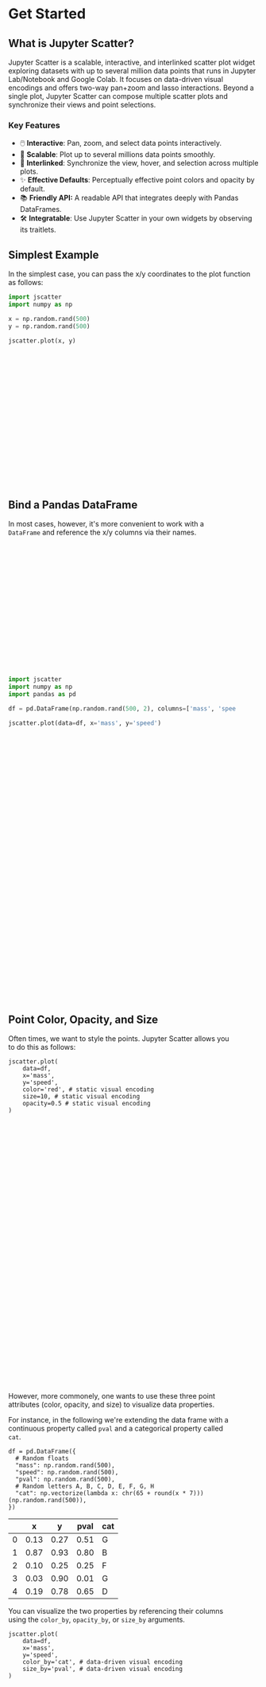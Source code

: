 # Get Started

## What is Jupyter Scatter?

Jupyter Scatter is a scalable, interactive, and interlinked scatter plot widget
exploring datasets with up to several million data points that runs in Jupyter
Lab/Notebook and Google Colab. It focuses on data-driven visual encodings and
offers two-way pan+zoom and lasso interactions. Beyond a single plot, Jupyter
Scatter can compose multiple scatter plots and synchronize their views and point
selections.

### Key Features

- 🖱️ **Interactive**: Pan, zoom, and select data points interactively.
- 🚀 **Scalable**: Plot up to several millions data points smoothly.
- 🔗 **Interlinked**: Synchronize the view, hover, and selection across multiple plots.
- ✨ **Effective Defaults**: Perceptually effective point colors and opacity by default.
- 📚 **Friendly API:** A readable API that integrates deeply with Pandas DataFrames.
- 🛠️ **Integratable**: Use Jupyter Scatter in your own widgets by observing its traitlets.

## Simplest Example

In the simplest case, you can pass the x/y coordinates to the plot function as follows:

```python
import jscatter
import numpy as np

x = np.random.rand(500)
y = np.random.rand(500)

jscatter.plot(x, y)
```

<div class="img get-started-simple"><div /></div>


## Bind a Pandas DataFrame

In most cases, however, it's more convenient to work with a `DataFrame` and
reference the x/y columns via their names.

```python
import jscatter
import numpy as np
import pandas as pd

df = pd.DataFrame(np.random.rand(500, 2), columns=['mass', 'speed'])

jscatter.plot(data=df, x='mass', y='speed')
```

<div class="img get-started-simple"><div /></div>

## Point Color, Opacity, and Size

Often times, we want to style the points. Jupyter Scatter allows you to do this
as follows:

```py{5-7}
jscatter.plot(
    data=df,
    x='mass',
    y='speed',
    color='red', # static visual encoding
    size=10, # static visual encoding
    opacity=0.5 # static visual encoding
)
```

<div class="img get-started-static-encoding"><div /></div>

However, more commonely, one wants to use these three point attributes (color,
opacity, and size) to visualize data properties.

For instance, in the following we're extending the data frame with a continuous
property called `pval` and a categorical property called `cat`.


```py{5,7}
df = pd.DataFrame({
  # Random floats
  "mass": np.random.rand(500),
  "speed": np.random.rand(500),
  "pval": np.random.rand(500),
  # Random letters A, B, C, D, E, F, G, H
  "cat": np.vectorize(lambda x: chr(65 + round(x * 7)))(np.random.rand(500)),
})
```

|   | x    | y    | pval | cat |
|---|------|------|------|-----|
| 0 | 0.13 | 0.27 | 0.51 | G   |
| 1 | 0.87 | 0.93 | 0.80 | B   |
| 2 | 0.10 | 0.25 | 0.25 | F   |
| 3 | 0.03 | 0.90 | 0.01 | G   |
| 4 | 0.19 | 0.78 | 0.65 | D   |

You can visualize the two properties by referencing their columns using the
`color_by`, `opacity_by`, or `size_by` arguments.

```py{5-6}
jscatter.plot(
    data=df,
    x='mass',
    y='speed',
    color_by='cat', # data-driven visual encoding
    size_by='pval', # data-driven visual encoding
)
```

<div class="img get-started-default-encoding-1"><div /></div>

Notice how `jscatter` uses a reasonable color and size map by default. Both are
based on the properties' data types. In this examples, the `jscatter` picked the
color blindness safe color map from [Okabe and Ito](https://jfly.uni-koeln.de/color/#pallet) as the number of
categories is less than 9.

When visualizing the `pval` via the color we see how the default color map
switches to Viridis given that `pval` is a continuous property.

```py{5}
jscatter.plot(
    data=df,
    x='mass',
    y='speed',
    color_by='pval', # pval is continuous data
    size_by='pval', # pval is categorical data
)
```

<div class="img get-started-default-encoding-2"><div /></div>

You can of course customize the color map and many other parameters of the visual encoding as shown next.

```py{7-19}
jscatter.plot(
    data=df,
    x='mass',
    y='speed',
    color_by='cat',
    size_by='pval',
    # Custom categorical color map 
    color_map=dict(
      A='red',    B='#00ff00', C=(0,0,1),   D='DeepSkyBlue',
      E='orange', F='#702AF7', G='#2AF7C0', H='teal'
    ),
    # Custom size map (specified as a linspace)
    size_map=(2, 20, 10),
)
```

<div class="img get-started-custom-encoding"><div /></div>

## Functional API

The flat API (that we used before) can get overwhelming when we customize a lot
of properties. Therefore, `jscatter` provides a functional API that groups
properties by type and exposes them via meaningfully-named methods that can
almost be read like a sentence.

For instance, in line two of the example below, the scatter plot colors points
by the `mass` column by mapping its values to the plasma color map in reverse
order.

```py{2}
scatter = jscatter.Scatter(data=df, x='mass', y='speed')
scatter.color(by='mass', map='plasma', order='reverse')
scatter.opacity(by='density')
scatter.size(by='pval', map=[2, 4, 6, 8, 10])
scatter.background('#1E1E20')
scatter.show()
```

<div class="img get-started-functional-api-1"><div /></div>

## Update Properties After Plotting

You don't have to specify all properties upfront. Using the functional API
you can update scatter plot instances after having plotted the scatter and the
plot will automatically re-render.

For instance, in the following we're changing the color map to `magma` in
reverse order.

```py
scatter.color(map='magma', order='reverse')
```

<div class="img get-started-functional-api-2"><div /></div>

## Chaining Method Calls

Inspired by [D3](https://d3js.org/) you can also chain methods calls as follows
to update multiple property groups at once.

```py
scatter.legend(True).axes(False)
```

<div class="img get-started-functional-api-3"><div /></div>

## Animating Point Coordinates

When you update the x/y coordinates dynamically and the number of points match,
the points will animate in a smooth transition from the previous to their new
point location.

For instance, try calling [`scatter.xy('speed', 'mass')`](./api#scatter.xy) and
you will see how the points are mirrored along the diagonal.

<video autoplay loop muted playsinline width="458" data-name="get-started-xy-animation">
  <source
    src="https://storage.googleapis.com/jupyter-scatter/dev/videos/get-started-xy-animation-light.mp4"
    type="video/mp4"
  />
</video>

## Retrieving Properties

Lastly, all method arguments are optional. If you specify arguments, the methods
will act as setters and change the properties. However, if you call a method
without any arguments it will act as a getter and return the related properties.

For example, `scatter.color()` will return the current coloring settings.

```py
{'default': (0, 0, 0, 0.66),
 'selected': (0, 0.55, 1, 1),
 'hover': (0, 0, 0, 1),
 'by': 'mass',
 'map': [[0.001462, 0.000466, 0.013866, 1.0],
  [0.002258, 0.001295, 0.018331, 1.0],
  ...
  [0.987387, 0.984288, 0.742002, 1.0],
  [0.987053, 0.991438, 0.749504, 1.0]],
 'norm': <matplotlib.colors.Normalize at 0x15f23feb0>,
 'order': 'reverse',
 'labeling': None}
```

<style scoped>
  .img {
    max-width: 100%;
    background-position: center;
    background-repeat: no-repeat;
    background-size: cover;
  }

  .img.get-started-simple {
    width: 459px;
    background-image: url(https://storage.googleapis.com/jupyter-scatter/dev/images/get-started-simple-light.png)
  }
  .img.get-started-simple div { padding-top: 57.95207% }

  :root.dark .img.get-started-simple {
    background-image: url(https://storage.googleapis.com/jupyter-scatter/dev/images/get-started-simple-dark.png)
  }

  .img.get-started-static-encoding {
    width: 459px;
    background-image: url(https://storage.googleapis.com/jupyter-scatter/dev/images/get-started-static-encoding-light.png)
  }
  .img.get-started-static-encoding div { padding-top: 57.51634% }

  :root.dark .img.get-started-static-encoding {
    background-image: url(https://storage.googleapis.com/jupyter-scatter/dev/images/get-started-static-encoding-dark.png)
  }

  .img.get-started-default-encoding-1 {
    width: 459px;
    background-image: url(https://storage.googleapis.com/jupyter-scatter/dev/images/get-started-default-encoding-1-light.png)
  }
  .img.get-started-default-encoding-1 div { padding-top: 56.862745% }

  :root.dark .img.get-started-default-encoding-1 {
    background-image: url(https://storage.googleapis.com/jupyter-scatter/dev/images/get-started-default-encoding-1-dark.png)
  }

  .img.get-started-default-encoding-2 {
    width: 459px;
    background-image: url(https://storage.googleapis.com/jupyter-scatter/dev/images/get-started-default-encoding-2-light.png)
  }
  .img.get-started-default-encoding-2 div { padding-top: 56.64488% }

  :root.dark .img.get-started-default-encoding-2 {
    background-image: url(https://storage.googleapis.com/jupyter-scatter/dev/images/get-started-default-encoding-2-dark.png)
  }

  .img.get-started-custom-encoding {
    width: 459px;
    background-image: url(https://storage.googleapis.com/jupyter-scatter/dev/images/get-started-custom-encoding-light.png)
  }
  .img.get-started-custom-encoding div { padding-top: 57.51634% }

  :root.dark .img.get-started-custom-encoding {
    background-image: url(https://storage.googleapis.com/jupyter-scatter/dev/images/get-started-custom-encoding-dark.png)
  }

  .img.get-started-functional-api-1 {
    width: 459px;
    background-image: url(https://storage.googleapis.com/jupyter-scatter/dev/images/get-started-functional-api-1-light.png)
  }
  .img.get-started-functional-api-1 div { padding-top: 57.51634% }

  :root.dark .img.get-started-functional-api-1 {
    background-image: url(https://storage.googleapis.com/jupyter-scatter/dev/images/get-started-functional-api-1-dark.png)
  }

  .img.get-started-functional-api-2 {
    width: 459px;
    background-image: url(https://storage.googleapis.com/jupyter-scatter/dev/images/get-started-functional-api-2-light.png)
  }
  .img.get-started-functional-api-2 div { padding-top: 57.51634% }

  :root.dark .img.get-started-functional-api-2 {
    background-image: url(https://storage.googleapis.com/jupyter-scatter/dev/images/get-started-functional-api-2-dark.png)
  }

  .img.get-started-functional-api-3 {
    width: 461px;
    background-image: url(https://storage.googleapis.com/jupyter-scatter/dev/images/get-started-functional-api-3-light.png)
  }
  .img.get-started-functional-api-3 div { padding-top: 53.594771% }

  :root.dark .img.get-started-functional-api-3 {
    background-image: url(https://storage.googleapis.com/jupyter-scatter/dev/images/get-started-functional-api-3-dark.png)
  }
</style>

<script setup>
  import { videoColorModeSrcSwitcher } from './utils';
  videoColorModeSrcSwitcher();
</script>
